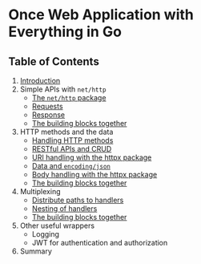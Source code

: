 # Once Web Application with Everything in Go

## Table of Contents

1. [Introduction](introduction/whoami.md)
2. Simple APIs with `net/http`
	* [The `net/http` package](nethttp/nethttp.md)
	* [Requests](nethttp/requests.md)
	* [Response](nethttp/response.md)
	* [The building blocks together](nethttp/buildingblocks.md)
3. HTTP methods and the data
	* [Handling HTTP methods](methods/methods.md)
	* [RESTful APIs and CRUD](methods/crud.md)
	* [URI handling with the httpx package](methods/uri.md)
	* [Data and `encoding/json`](methods/json.md)
	* [Body handling with the httpx package](methods/body.md)
	* [The building blocks together](methods/buildingblocks.md)
4. Multiplexing
	* [Distribute paths to handlers](multiplexing/multiplexing.md)
	* [Nesting of handlers](multiplexing/nesting.md)
	* [The building blocks together](multiplexing/buildingblocks.md)
5. Other useful wrappers
	* Logging
	* JWT for authentication and authorization
7. Summary
